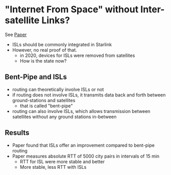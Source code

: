 # "Internet From Space" without Inter-satellite Links?

See [Paper](../papers/internet_from_space.pdf)

- ISLs should be commonly integrated in Starlink
- However, no real proof of that.
	- in 2020, devices for ISLs were removed from satellites
	- How is the state now?

## Bent-Pipe and ISLs

- routing can theoretically involve ISLs or not
- if routing does not involve ISLs, it transmits data back and forth between ground-stations and satellites
	- that is called "bent-pipe"
- routing can also involve ISLs, which allows transmission between satellites without any ground stations in-between

## Results

- Paper found that ISLs offer an improvement compared to bent-pipe routing
- Paper measures absolute RTT of 5000 city pairs in intervals of 15 min
	- RTT for ISL were more stable and better
	- More stable, less RTT with ISLs
